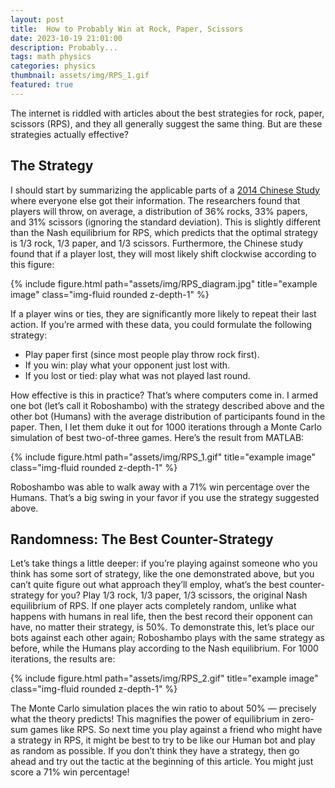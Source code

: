 ```yaml
---
layout: post
title:  How to Probably Win at Rock, Paper, Scissors 
date: 2023-10-19 21:01:00
description: Probably...
tags: math physics
categories: physics
thumbnail: assets/img/RPS_1.gif
featured: true
---
```

The internet is riddled with articles about the best strategies for rock, paper, scissors (RPS), and they all generally suggest the same thing. But are these strategies actually effective?

## The Strategy

I should start by summarizing the applicable parts of a [2014 Chinese Study](https://arxiv.org/pdf/1404.5199v1.pdf) where everyone else got their information. The researchers found that players will throw, on average, a distribution of 36% rocks, 33% papers, and 31% scissors (ignoring the standard deviation). This is slightly different than the Nash equilibrium for RPS, which predicts that the optimal strategy is 1/3 rock, 1/3 paper, and 1/3 scissors. Furthermore, the Chinese study found that if a player lost, they will most likely shift clockwise according to this figure:

<div class="row">
    <div class="col-sm mt-3 mt-md-0">
        {% include figure.html path="assets/img/RPS_diagram.jpg" title="example image" class="img-fluid rounded z-depth-1" %}
    </div>
</div>

If a player wins or ties, they are significantly more likely to repeat their last action. If you’re armed with these data, you could formulate the following strategy:

* Play paper first (since most people play throw rock first).
* If you win: play what your opponent just lost with.
* If you lost or tied: play what was not played last round.

How effective is this in practice? That’s where computers come in. I armed one bot (let’s call it Roboshambo) with the strategy described above and the other bot (Humans) with the average distribution of participants found in the paper. Then, I let them duke it out for 1000 iterations through a Monte Carlo simulation of best two-of-three games. Here’s the result from MATLAB:

<div class="row">
    <div class="col-sm mt-3 mt-md-0">
        {% include figure.html path="assets/img/RPS_1.gif" title="example image" class="img-fluid rounded z-depth-1" %}
    </div>
</div>

Roboshambo was able to walk away with a 71% win percentage over the Humans. That’s a big swing in your favor if you use the strategy suggested above.

## Randomness: The Best Counter-Strategy

Let’s take things a little deeper: if you’re playing against someone who you think has some sort of strategy, like the one demonstrated above, but you can’t quite figure out what approach they’ll employ, what’s the best counter-strategy for you? Play 1/3 rock, 1/3 paper, 1/3 scissors, the original Nash equilibrium of RPS. If one player acts completely random, unlike what happens with humans in real life, then the best record their opponent can have, no matter their strategy, is 50%.
To demonstrate this, let’s place our bots against each other again; Roboshambo plays with the same strategy as before, while the Humans play according to the Nash equilibrium. For 1000 iterations, the results are:

<div class="row">
    <div class="col-sm mt-3 mt-md-0">
        {% include figure.html path="assets/img/RPS_2.gif" title="example image" class="img-fluid rounded z-depth-1" %}
    </div>
</div>

The Monte Carlo simulation places the win ratio to about 50% — precisely what the theory predicts! This magnifies the power of equilibrium in zero-sum games like RPS. So next time you play against a friend who might have a strategy in RPS, it might be best to try to be like our Human bot and play as random as possible. If you don’t think they have a strategy, then go ahead and try out the tactic at the beginning of this article. You might just score a 71% win percentage!